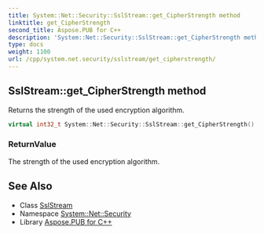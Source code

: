 ```yaml
---
title: System::Net::Security::SslStream::get_CipherStrength method
linktitle: get_CipherStrength
second_title: Aspose.PUB for C++
description: 'System::Net::Security::SslStream::get_CipherStrength method. Returns the strength of the used encryption algorithm in C++.'
type: docs
weight: 1100
url: /cpp/system.net.security/sslstream/get_cipherstrength/
---
```

## SslStream::get_CipherStrength method


Returns the strength of the used encryption algorithm.

```cpp
virtual int32_t System::Net::Security::SslStream::get_CipherStrength()
```


### ReturnValue

The strength of the used encryption algorithm.

## See Also

* Class [SslStream](../)
* Namespace [System::Net::Security](../../)
* Library [Aspose.PUB for C++](../../../)

